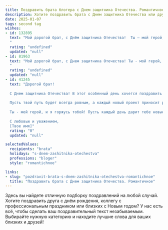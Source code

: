 ```yaml
---
title: Поздравить брата блогера с Днем защитника Отечества. Романтичное
description: Хотите поздравить брата с Днем защитника Отечества или другим праздником? Наш ИИ создаст незабываемое поздравление, а вы обязательно выделитесь среди других.  
date: 2025-01-07
tags: second tag
wishes:
- id: 132895
  text: "Мой дорогой брат, с Днём защитника Отечества!  Ты – мой герой, мой защитник,  мой надежный тыл, даже будучи блогером,  твоя смелость и  искренность  – настоящая крепость.  Пусть в твоём сердце всегда царит мир и любовь, а все твои начинания будут успешны и полны вдохновения.  Я бесконечно тебя люблю и горжусь тобой!
  "
  rating: "undefined"
  updated: "null"
- id: 81963
  text: "Мой дорогой брат, с Днем защитника Отечества! Ты - мой герой, защитник не только нашей семьи, но и всех, кто читает твои посты, кто вдохновляется твоим талантом и мужеством. Пусть твоя сила и мудрость всегда будут с тобой, а твое сердце - полным вдохновения и любви!
  "
  rating: "undefined"
  updated: "null"
- id: 41245
  text: "Дорогой брат!
  
  С Днем защитника Отечества! В этот особенный день хочется поздравить тебя не только как настоящего защитника, но и как талантливого блогера, который с каждым постом вдохновляет и поддерживает нас. Твоя смелость, креативность и умение донести до людей важные мысли делают мир лучше и ярче.
  
  Пусть твой путь будет всегда ровным, а каждый новый проект приносит радость и удовлетворение. Желаю, чтобы за тобой шли преданные подписчики, а идеи лишь множились, словно звезды на ночном небосводе.
  
  Ты - мой герой, и я горжусь тобой! Пусть каждый день дарит тебе новые возможности, а твое сердце будет наполнено любовью и вдохновением.
  
  С любовью и уважением,
  [Твое имя]"
  rating: "0"
  updated: "null"

selectedValues:
  recipients: "brata"
  holidays: "s-dnem-zashitnika-otechestva"
  professions: "bloger"
  style: "romantichnoe"

links:
- slug: "pozdravit-brata-s-dnem-zashitnika-otechestva-romantichnoe"
  title: "Поздравить брата с Днем защитника Отечества. Романтичное"
---
```


Здесь вы найдете отличную подборку поздравлений на любой случай. 
Хотите поздравить друга с днём рождения, коллегу с профессиональным праздником или близких с Новым годом? У нас есть всё, чтобы сделать ваш поздравительный текст незабываемым. Выбирайте нужную категорию и находите лучшие слова для ваших близких и друзей!
